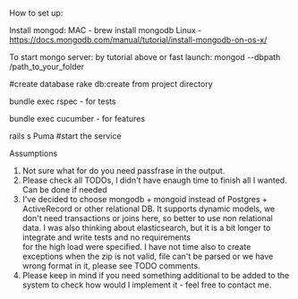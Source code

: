 How to set up:

Install mongod:
MAC - brew install mongodb
Linux - https://docs.mongodb.com/manual/tutorial/install-mongodb-on-os-x/   

To start mongo server: 
by tutorial above or fast launch: mongod  --dbpath /path_to_your_folder

#create database rake db:create from project directory

bundle exec rspec - for tests

bundle exec cucumber - for features

rails s Puma #start the service

Assumptions
1) Not sure what for do you need passfrase in the output. 
2) Please check all TODOs,  I didn't have enaugh time to finish all I wanted. Can be done if needed
3) I've decided to choose mongodb + mongoid instead of Postgres + ActiveRecord or other relational DB.
 It supports dynamic models, we don't need transactions or joins here, so better to use non relational data. 
I was also thinking about elasticsearch, but it is a bit longer to integrate and write tests and no requirements  
for the high load were specified. 
I have not time also to create  exceptions when the zip is not valid, file can't be parsed or we have wrong format in it, 
 please see TODO comments. 
4) Please keep in mind if you need something additional to be added to the system to check how would I implement it -
 feel free to contact me.   